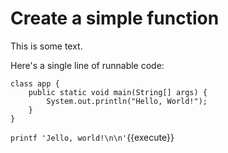 # Create a simple function

This is some text.

Here's a single line of runnable code:

```
class app {
    public static void main(String[] args) {
        System.out.println("Hello, World!"); 
    }
}
```

`printf 'Jello, world!\n\n'`{{execute}}

